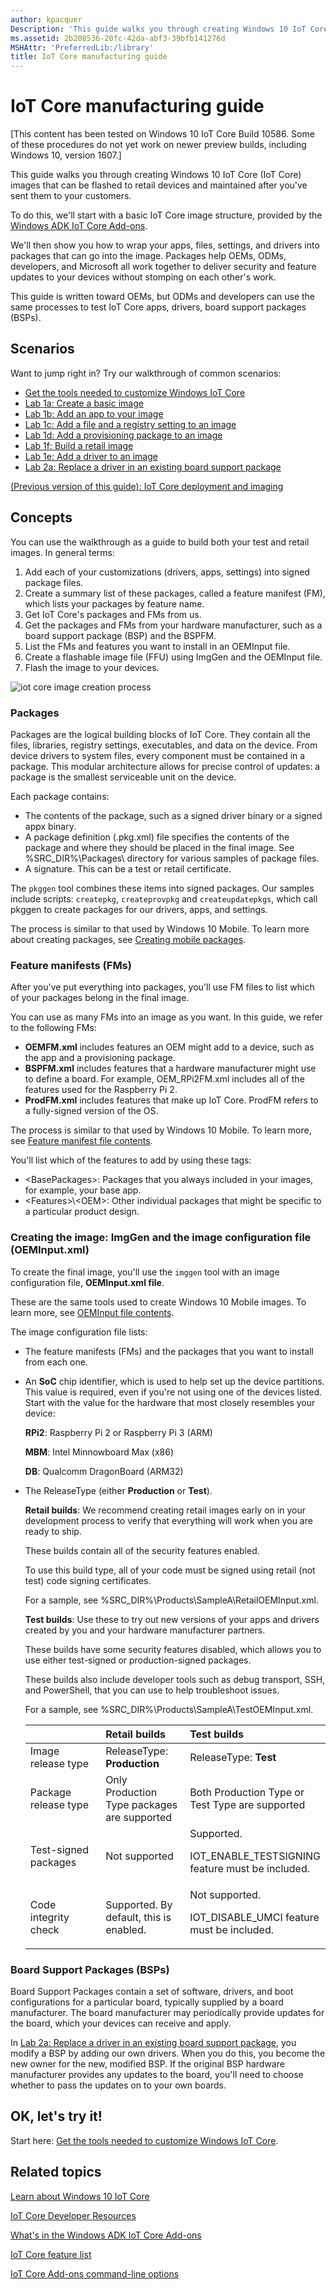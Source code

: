 ```yaml
---
author: kpacquer
Description: 'This guide walks you through creating Windows 10 IoT Core (IoT Core) images that can be flashed to retail devices and maintained after they have been delivered to your customers.'
ms.assetid: 2b208536-20fc-42da-abf3-39bfb141276d
MSHAttr: 'PreferredLib:/library'
title: IoT Core manufacturing guide
---
```


# IoT Core manufacturing guide


\[This content has been tested on Windows 10 IoT Core Build 10586. Some of these procedures do not yet work on newer preview builds, including Windows 10, version 1607.\]

This guide walks you through creating Windows 10 IoT Core (IoT Core) images that can be flashed to retail devices and maintained after you've sent them to your customers.

To do this, we'll start with a basic IoT Core image structure, provided by the [Windows ADK IoT Core Add-ons](iot-core-adk-addons.md).

We'll then show you how to wrap your apps, files, settings, and drivers into packages that can go into the image. Packages help OEMs, ODMs, developers, and Microsoft all work together to deliver security and feature updates to your devices without stomping on each other's work.

This guide is written toward OEMs, but ODMs and developers can use the same processes to test IoT Core apps, drivers, board support packages (BSPs).

## <span id="Scenarios"></span><span id="scenarios"></span><span id="SCENARIOS"></span>Scenarios


Want to jump right in? Try our walkthrough of common scenarios:
-   [Get the tools needed to customize Windows IoT Core](set-up-your-pc-to-customize-iot-core.md)
-   [Lab 1a: Create a basic image](create-a-basic-image.md)
-   [Lab 1b: Add an app to your image](deploy-your-app-with-a-standard-board.md)
-   [Lab 1c: Add a file and a registry setting to an image](add-a-registry-setting-to-an-image.md)
-   [Lab 1d: Add a provisioning package to an image](add-a-provisioning-package-to-an-image.md)
-   [Lab 1f: Build a retail image](build-retail-image.md)
-   [Lab 1e: Add a driver to an image](add-a-driver-to-an-image.md)
-   [Lab 2a: Replace a driver in an existing board support package](replace-a-driver-in-an-existing-bsp.md)

[(Previous version of this guide): IoT Core deployment and imaging](iot-core-deployment-and-imaging.md)
## <span id="Concepts"></span><span id="concepts"></span><span id="CONCEPTS"></span>Concepts


You can use the walkthrough as a guide to build both your test and retail images. In general terms:
1.  Add each of your customizations (drivers, apps, settings) into signed package files.
2.  Create a summary list of these packages, called a feature manifest (FM), which lists your packages by feature name.
3.  Get IoT Core's packages and FMs from us.
4.  Get the packages and FMs from your hardware manufacturer, such as a board support package (BSP) and the BSPFM.
5.  List the FMs and features you want to install in an OEMInput file.
6.  Create a flashable image file (FFU) using ImgGen and the OEMInput file.
7.  Flash the image to your devices.

![iot core image creation process](images/oemworkflow.png)

### <span id="Packages"></span><span id="packages"></span><span id="PACKAGES"></span>Packages

Packages are the logical building blocks of IoT Core. They contain all the files, libraries, registry settings, executables, and data on the device. From device drivers to system files, every component must be contained in a package. This modular architecture allows for precise control of updates: a package is the smallest serviceable unit on the device.

Each package contains:
-   The contents of the package, such as a signed driver binary or a signed appx binary.
-   A package definition (.pkg.xml) file specifies the contents of the package and where they should be placed in the final image. See %SRC\_DIR%\\Packages\\ directory for various samples of package files.
-   A signature. This can be a test or retail certificate.

The `pkggen` tool combines these items into signed packages. Our samples include scripts: `createpkg`, `createprovpkg` and `createupdatepkgs`, which call pkggen to create packages for our drivers, apps, and settings.

The process is similar to that used by Windows 10 Mobile. To learn more about creating packages, see [Creating mobile packages](https://msdn.microsoft.com/library/dn756642).

### <span id="Feature_manifests__FMs_"></span><span id="feature_manifests__fms_"></span><span id="FEATURE_MANIFESTS__FMS_"></span>Feature manifests (FMs)

After you've put everything into packages, you'll use FM files to list which of your packages belong in the final image.

You can use as many FMs into an image as you want. In this guide, we refer to the following FMs:

-   **OEMFM.xml** includes features an OEM might add to a device, such as the app and a provisioning package.
-   **BSPFM.xml** includes features that a hardware manufacturer might use to define a board. For example, OEM\_RPi2FM.xml includes all of the features used for the Raspberry Pi 2.
-   **ProdFM.xml** includes features that make up IoT Core. ProdFM refers to a fully-signed version of the OS.

The process is similar to that used by Windows 10 Mobile. To learn more, see [Feature manifest file contents](https://msdn.microsoft.com/library/windows/hardware/dn756745).

You'll list which of the features to add by using these tags:

-   &lt;BasePackages&gt;: Packages that you always included in your images, for example, your base app.
-   &lt;Features&gt;\\&lt;OEM&gt;: Other individual packages that might be specific to a particular product design.

### <span id="Creating_the_image__ImgGen_and_the_image_configuration_file__OEMInput.xml_"></span><span id="creating_the_image__imggen_and_the_image_configuration_file__oeminput.xml_"></span><span id="CREATING_THE_IMAGE__IMGGEN_AND_THE_IMAGE_CONFIGURATION_FILE__OEMINPUT.XML_"></span>Creating the image: ImgGen and the image configuration file (OEMInput.xml)

To create the final image, you'll use the `imggen` tool with an image configuration file, **OEMInput.xml file**.

These are the same tools used to create Windows 10 Mobile images. To learn more, see [OEMInput file contents](https://msdn.microsoft.com/library/windows/hardware/dn756778).

The image configuration file lists:

-   The feature manifests (FMs) and the packages that you want to install from each one.
-   An **SoC** chip identifier, which is used to help set up the device partitions. This value is required, even if you're not using one of the devices listed. Start with the value for the hardware that most closely resembles your device:

    **RPi2**: Raspberry Pi 2 or Raspberry Pi 3 (ARM)

    **MBM**: Intel Minnowboard Max (x86)

    **DB**: Qualcomm DragonBoard (ARM32)

-   The ReleaseType (either **Production** or **Test**).

    **Retail builds**: We recommend creating retail images early on in your development process to verify that everything will work when you are ready to ship.

    These builds contain all of the security features enabled.

    To use this build type, all of your code must be signed using retail (not test) code signing certificates.

    For a sample, see %SRC\_DIR%\\Products\\SampleA\\RetailOEMInput.xml.

    **Test builds**: Use these to try out new versions of your apps and drivers created by you and your hardware manufacturer partners.

    These builds have some security features disabled, which allows you to use either test-signed or production-signed packages.

    These builds also include developer tools such as debug transport, SSH, and PowerShell, that you can use to help troubleshoot issues.

    For a sample, see %SRC\_DIR%\\Products\\SampleA\\TestOEMInput.xml.

    <table>
    <colgroup>
    <col width="33%" />
    <col width="33%" />
    <col width="33%" />
    </colgroup>
    <thead>
    <tr class="header">
    <th align="left"></th>
    <th align="left">Retail builds</th>
    <th align="left">Test builds</th>
    </tr>
    </thead>
    <tbody>
    <tr class="odd">
    <td align="left">Image release type</td>
    <td align="left">ReleaseType: <strong>Production</strong></td>
    <td align="left">ReleaseType: <strong>Test</strong></td>
    </tr>
    <tr class="even">
    <td align="left">Package release type</td>
    <td align="left">Only Production Type packages are supported</td>
    <td align="left">Both Production Type or Test Type are supported</td>
    </tr>
    <tr class="odd">
    <td align="left">Test-signed packages</td>
    <td align="left">Not supported</td>
    <td align="left">Supported.
    <p>IOT_ENABLE_TESTSIGNING feature must be included.</p></td>
    </tr>
    <tr class="even">
    <td align="left">Code integrity check</td>
    <td align="left">Supported. By default, this is enabled.</td>
    <td align="left">Not supported.
    <p>IOT_DISABLE_UMCI feature must be included.</p></td>
    </tr>
    </tbody>
    </table>


### <span id="Board_Support_Packages"></span><span id="board_support_packages"></span><span id="BOARD_SUPPORT_PACKAGES"></span>Board Support Packages (BSPs)
Board Support Packages contain a set of software, drivers, and boot configurations for a particular board, typically supplied by a board manufacturer. The board manufacturer may periodically provide updates for the board, which your devices can receive and apply. 

In [Lab 2a: Replace a driver in an existing board support package](replace-a-driver-in-an-existing-bsp.md), you modify a BSP by adding our own drivers. When you do this, you become the new owner for the new, modified BSP. If the original BSP hardware manufacturer provides any updates to the board, you'll need to choose whether to pass the updates on to your own boards.



## <span id="OK__let_s_try_it_"></span><span id="ok__let_s_try_it_"></span><span id="OK__LET_S_TRY_IT_"></span>OK, let's try it!


Start here: [Get the tools needed to customize Windows IoT Core](set-up-your-pc-to-customize-iot-core.md).

## <span id="related_topics"></span>Related topics

[Learn about Windows 10 IoT Core](https://developer.microsoft.com/en-us/windows/iot/IoTCore.htm)

[IoT Core Developer Resources](https://developer.microsoft.com/en-us/windows/iot)

[What's in the Windows ADK IoT Core Add-ons](iot-core-adk-addons.md)

[IoT Core feature list](iot-core-feature-list.md)

[IoT Core Add-ons command-line options](iot-core-adk-addons-command-line-options.md)

 

 



